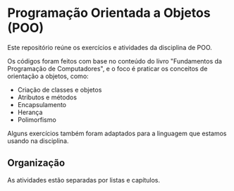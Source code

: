 # Programação Orientada a Objetos (POO)

Este repositório reúne os exercícios e atividades da disciplina de POO.

Os códigos foram feitos com base no conteúdo do livro "Fundamentos da Programação de Computadores", e o foco é praticar os conceitos de orientação a objetos, como:

- Criação de classes e objetos
- Atributos e métodos
- Encapsulamento
- Herança
- Polimorfismo

Alguns exercícios também foram adaptados para a linguagem que estamos usando na disciplina.

## Organização
As atividades estão separadas por listas e capítulos.


